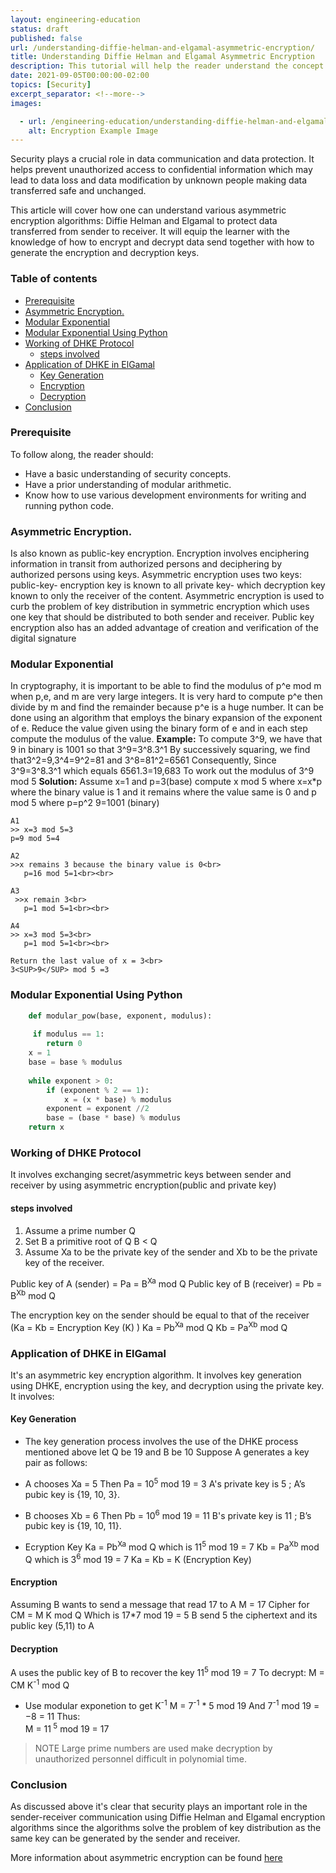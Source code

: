 ```yaml
---
layout: engineering-education
status: draft
published: false
url: /understanding-diffie-helman-and-elgamal-asymmetric-encryption/
title: Understanding Diffie Helman and Elgamal Asymmetric Encryption
description: This tutorial will help the reader understand the concept of Diffie Helman and Elgamal Asymmetric encryption algorithms together with key generation,encryption and decryption process.
date: 2021-09-05T00:00:00-02:00 
topics: [Security]
excerpt_separator: <!--more-->
images:

  - url: /engineering-education/understanding-diffie-helman-and-elgamal-asymmetric-encryption/hero.jpg
    alt: Encryption Example Image
---
```

Security plays a crucial role in data communication and data protection. It helps prevent unauthorized access to confidential information which may lead to data loss and data modification by unknown people making data transferred safe and unchanged.
<!--more-->
This article will cover how one can understand various asymmetric encryption algorithms: Diffie Helman and Elgamal to protect data transferred from sender to receiver. It will equip the learner with the knowledge of how to encrypt and decrypt data send together with how to generate the encryption and decryption keys.

### Table of contents
   - [Prerequisite](#prerequisite)
   - [Asymmetric Encryption.](#asymmetric-encryption)
   - [Modular Exponential](#modular-exponential)
   - [Modular Exponential Using Python](#modular-exponential-using-python)
   - [Working of DHKE Protocol](#working-of-dhke-protocol)
      - [steps involved](#steps-involved)
   - [Application of DHKE in ElGamal](#application-of-dhke-in-elgamal)
      - [Key Generation](#key-generation)
      - [Encryption](#encryption)
      - [Decryption](#decryption)
   - [Conclusion](#conclusion)

### Prerequisite
To follow along, the reader should:
- Have a basic understanding of security concepts.
- Have a prior understanding of modular arithmetic.
- Know how to use various development environments for writing and running python code.
### Asymmetric Encryption.
Is also known as public-key encryption.
Encryption involves enciphering information in transit from authorized persons and deciphering by authorized persons using keys.
Asymmetric encryption uses two keys:
public-key- encryption key is known to all
private key- which decryption key known to only the receiver of the content.
Asymmetric encryption is used to curb the problem of key distribution in symmetric encryption which uses one key that should be distributed to both sender and receiver.
Public key encryption also has an added advantage of creation and verification of the digital signature
  
### Modular Exponential
In cryptography, it is important to be able to find the modulus of p^e mod m when p,e, and m are very large integers. It is very hard to compute p^e then divide by m and find the remainder because p^e is a huge number.
It can be done using an algorithm that employs the binary expansion of the exponent of e.
Reduce the value given using the binary form of e and in each step compute the modulus of the value.
**Example:**
To
compute 3^9, we have that 9 in binary is 1001 so that 3^9=3^8.3^1
By
successively squaring, we find that3^2=9,3^4=9^2=81 and 3^8=81^2=6561
Consequently,
Since 3^9=3^8.3^1 which equals 6561.3=19,683
To work out the modulus of 3^9 mod 5
**Solution:**
Assume x=1 and p=3(base)
compute x mod 5 where x=x*p where the binary value is 1 and it remains where the value same is 0
and p mod 5 where p=p^2
9=1001  (binary)

```
A1 
>> x=3 mod 5=3
p=9 mod 5=4

A2 
>>x remains 3 because the binary value is 0<br>
   p=16 mod 5=1<br><br>

A3
 >>x remain 3<br>
   p=1 mod 5=1<br><br>

A4
>> x=3 mod 5=3<br>
   p=1 mod 5=1<br><br>

Return the last value of x = 3<br>
3<SUP>9</SUP> mod 5 =3
```
### Modular Exponential Using Python
```python
    def modular_pow(base, exponent, modulus):   
   
     if modulus == 1:
        return 0
    x = 1
    base = base % modulus
    
    while exponent > 0:
        if (exponent % 2 == 1):
            x = (x * base) % modulus
        exponent = exponent //2
        base = (base * base) % modulus
    return x
```
### Working of DHKE Protocol
It involves exchanging secret/asymmetric keys between sender and receiver by using asymmetric encryption(public and private key)
#### steps involved
1. Assume a prime number Q
2. Set B a primitive root of Q
 B < Q
3. Assume Xa to be the private key of the sender and Xb to be the private key of the receiver. 

Public key of A (sender) = Pa = B<SUP>Xa</SUP> mod Q
Public key of B (receiver) = Pb = B<SUP>Xb</SUP> mod Q

The encryption key on the sender should be equal to that of the receiver (Ka = Kb = Encryption Key (K) )
Ka = Pb<SUP>Xa</SUP> mod Q
Kb = Pa<SUP>Xb</SUP> mod Q 

### Application of DHKE in ElGamal
It's an asymmetric key encryption algorithm.
It involves key generation using DHKE, encryption using the key, and decryption using the private key.
It involves:
#### Key Generation
* The key generation process involves the use of the DHKE process mentioned above
let Q be 19 and B be 10 
Suppose A generates a key pair as follows:

* A chooses Xa = 5
Then Pa = 10<sup>5</sup> mod 19 = 3
A's private key is 5 ; 
A’s pubic key is {19, 10, 3}.

* B chooses Xb = 6
Then Pb = 10<sup>6</sup> mod 19 = 11
B's private key is 11 ; 
B’s pubic key is {19, 10, 11}.

* Ecryption Key
Ka = Pb<SUP>Xa</SUP> mod Q
which is 11<sup>5</sup> mod 19 = 7
Kb = Pa<SUP>Xb</SUP> mod Q
which is 3<sup>6</sup> mod 19 = 7
Ka = Kb = K (Encryption Key)

#### Encryption
Assuming B wants to send a message that read 17 to A
M = 17
Cipher for CM = M K mod Q
Which is 17*7 mod 19 = 5
B send 5 the ciphertext and its public key (5,11) to A

#### Decryption
A uses the public key of B to recover the key
11<sup>5</sup> mod 19 = 7
To decrypt: M = CM K<SUP>-1</SUP> mod Q
* Use modular exponetion to get K<SUP>-1</SUP>
M = 7<SUP>-1</SUP> * 5 mod 19
And 7<SUP>-1</SUP> mod 19 = −8 = 11
Thus:<br>
M = 11<SUP> 5</SUP> mod 19 = 17

>NOTE Large prime numbers are used make decryption by unauthorized personnel difficult in polynomial time.

### Conclusion
As discussed above it's clear that security plays an important role in the sender-receiver communication using Diffie Helman and Elgamal encryption algorithms since the algorithms solve the problem of key distribution as the same key can be generated by the sender and receiver.

More information about asymmetric encryption can be found [here](https://cryptography.io/en/latest/hazmat/primitives/asymmetric/)









    

    
  






 

                      



